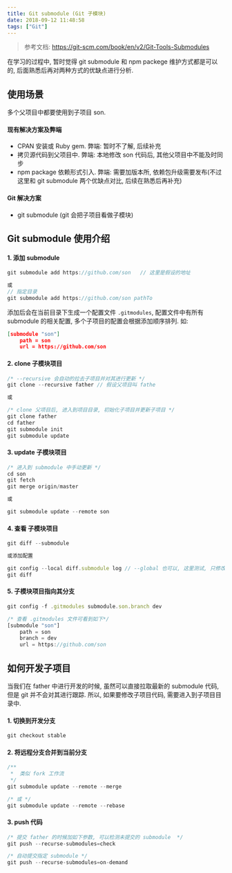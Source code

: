 ```yaml
---
title: Git submodule (Git 子模块)
date: 2018-09-12 11:48:58
tags: ["Git"]
---
```


> 参考文档: https://git-scm.com/book/en/v2/Git-Tools-Submodules

在学习的过程中, 暂时觉得 git submodule 和 npm packege 维护方式都是可以的, 后面熟悉后再对两种方式的优缺点进行分析.

## 使用场景

多个父项目中都要使用到子项目 son.

#### 现有解决方案及弊端

- CPAN 安装或 Ruby gem. 弊端: 暂时不了解, 后续补充
- 拷贝源代码到父项目中. 弊端: 本地修改 son 代码后, 其他父项目中不能及时同步
- npm package 依赖形式引入. 弊端: 需要加版本所, 依赖包升级需要发布(不过这里和 git submodule 两个优缺点对比, 后续在熟悉后再补充)

#### Git 解决方案

- git submodule (git 会把子项目看做子模块)

## Git submodule 使用介绍

#### 1. 添加 submodule

```javascript
git submodule add https://github.com/son   // 这里是假设的地址

或
// 指定目录
git submodule add https://github.com/son pathTo
```

添加后会在当前目录下生成一个配置文件 `.gitmodules`, 配置文件中有所有 submodule 的相关配置, 多个子项目的配置会根据添加顺序排列. 如:

```json
[submodule "son"]
	path = son
	url = https://github.com/son
```

#### 2. clone 子模块项目

```javascript
/* --recursive 会自动的拉去子项目并对其进行更新 */
git clone --recursive father // 假设父项目叫 fathe

或

/* clone 父项目后, 进入到项目目录, 初始化子项目并更新子项目 */
git clone father
cd father
git submodule init
git submodule update
```

#### 3. update 子模块项目

```javascript
/* 进入到 submodule 中手动更新 */
cd son
git fetch
git merge origin/master

或

git submodule update --remote son
```

#### 4. 查看 子模块项目

```javascript
git diff --submodule

或添加配置

git config --local diff.submodule log // --global 也可以, 这里测试, 只修改了 local
git diff
```

#### 5. 子模块项目指向其分支

```javascript
git config -f .gitmodules submodule.son.branch dev

/* 查看 .gitmodules 文件可看到如下*/
[submodule "son"]
    path = son
    branch = dev
	url = https://github.com/son
```

## 如何开发子项目

当我们在 father 中进行开发的时候, 虽然可以直接拉取最新的 submodule 代码, 但是 git 并不会对其进行跟踪. 所以, 如果要修改子项目代码, 需要进入到子项目目录中.

#### 1. 切换到开发分支

```javascript
git checkout stable
```

#### 2. 将远程分支合并到当前分支

```javascript
/**
 *  类似 fork 工作流
 */
git submodule update --remote --merge

/* 或 */
git submodule update --remote --rebase
```

#### 3. push 代码

```javascript
/* 提交 father 的时候加如下参数, 可以检测未提交的 submodule  */
git push --recurse-submodules=check

/* 自动提交指定 submodule */
git push --recurse-submodules=on-demand
```
